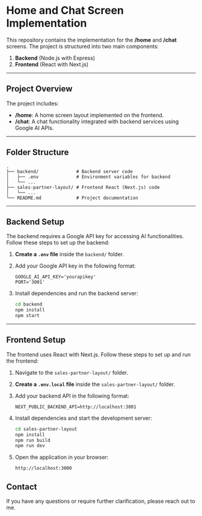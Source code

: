 # Home and Chat Screen Implementation  

This repository contains the implementation for the **/home** and **/chat** screens. The project is structured into two main components:  

1. **Backend** (Node.js with Express)  
2. **Frontend** (React with Next.js)  

---

## Project Overview  

The project includes:  
- **/home**: A home screen layout implemented on the frontend.  
- **/chat**: A chat functionality integrated with backend services using Google AI APIs.  

---

## Folder Structure  

```plaintext
.
├── backend/              # Backend server code
│   ├── .env              # Environment variables for backend
│   └── ...
├── sales-partner-layout/ # Frontend React (Next.js) code
│   └── ...
└── README.md             # Project documentation
```  

---

## Backend Setup  

The backend requires a Google API key for accessing AI functionalities. Follow these steps to set up the backend:  

1. **Create a `.env` file** inside the `backend/` folder.  
2. Add your Google API key in the following format:  

   ```plaintext
   GOOGLE_AI_API_KEY='yourapikey'
   PORT='3001'
   ```  

3. Install dependencies and run the backend server:  

   ```bash
   cd backend
   npm install
   npm start
   ```  

---

## Frontend Setup  

The frontend uses React with Next.js. Follow these steps to set up and run the frontend:  

1. Navigate to the `sales-partner-layout/` folder.  
2. **Create a `.env.local` file** inside the `sales-partner-layout/` folder.  
3. Add your backend API in the following format:  

   ```plaintext
   NEXT_PUBLIC_BACKEND_API=http://localhost:3001
   ```  
4. Install dependencies and start the development server:  

   ```bash
   cd sales-partner-layout
   npm install
   npm run build
   npm run dev
   ```  

5. Open the application in your browser:  
   ```  
   http://localhost:3000  
   ```  

## Contact  

If you have any questions or require further clarification, please reach out to me.  

